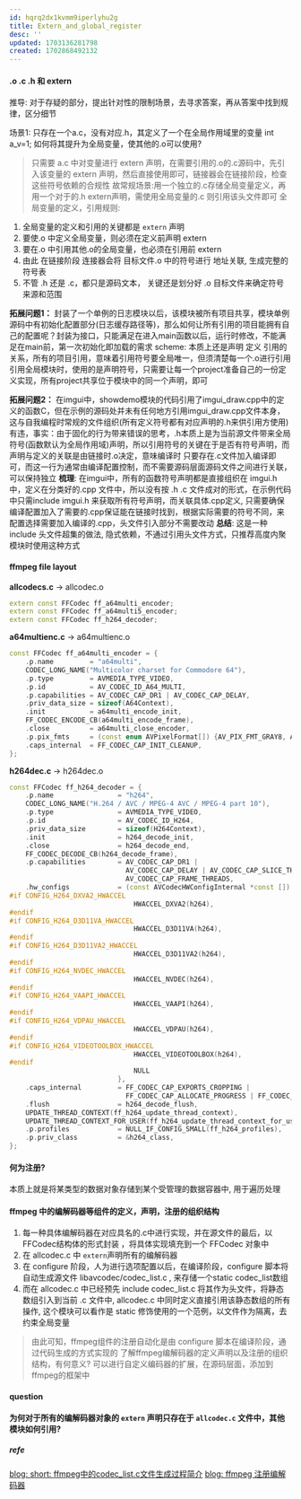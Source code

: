 ```yaml
---
id: hqrq2dx1kvmm9iperlyhu2g
title: Extern_and_global_register
desc: ''
updated: 1703136281798
created: 1702868492132
---
```

#### .o .c .h 和 extern
推导: 对于存疑的部分，提出针对性的限制场景，去寻求答案，再从答案中找到规律，区分细节

场景1: 只存在一个a.c，没有对应.h，其定义了一个在全局作用域里的变量 int a_v=1; 如何将其提升为全局变量，使其他的.o可以使用?
> 只需要 a.c 中对变量进行 extern 声明，在需要引用的.o的.c源码中，先引入该变量的 extern 声明，然后直接使用即可，链接器会在链接阶段，检查这些符号依赖的合规性
> 故常规场景:用一个独立的.c存储全局变量定义，再用一个对于的.h extern声明，需使用全局变量的.c 则引用该头文件即可
全局变量的定义，引用规则: 
1. 全局变量的定义和引用的关键都是 `extern` 声明
2. 要使.o 中定义全局变量，则必须在定义前声明 extern
3. 要在.o 中引用其他.o的全局变量，也必须在引用前 extern
4. 由此 在链接阶段 连接器会将 目标文件.o 中的符号进行 地址关联, 生成完整的符号表
5. 不管 .h 还是 .c，都只是源码文本， 关键还是划分好 .o 目标文件来确定符号来源和范围

**拓展问题1：**
封装了一个单例的日志模块以后，该模块被所有项目共享，模块单例源码中有初始化配置部分(日志缓存路径等)，那么如何让所有引用的项目能拥有自己的配置呢？封装为接口，只能满足在进入main函数以后，运行时修改，不能满足在main前，第一次初始化即加载的需求
scheme: 本质上还是声明 定义 引用的关系，所有的项目引用，意味着引用符号要全局唯一，但须清楚每一个.o进行引用引用全局模块时，使用的是声明符号，只需要让每一个project准备自己的一份定义实现，所有project共享位于模块中的同一个声明，即可

**拓展问题2：**
在imgui中，showdemo模块的代码引用了imgui_draw.cpp中的定义的函数C，但在示例的源码处并未有任何地方引用imgui_draw.cpp文件本身，这与自我编程时常规的文件组织(所有定义符号都有对应声明的.h来供引用方使用)有违，事实：由于固化的行为带来错误的思考，.h本质上是为当前源文件带来全局符号(函数默认为全局作用域)声明，所以引用符号的关键在于是否有符号声明，而声明与定义的关联是由链接时.o决定，意味编译时 只要存在.c文件加入编译即可，而这一行为通常由编译配置控制，而不需要源码层面源码文件之间进行关联，可以保持独立
**梳理**: 在imgui中，所有的函数符号声明都是直接组织在 imgui.h 中，定义在分类好的.cpp 文件中，所以没有按 .h .c 文件成对的形式，在示例代码中只需include imgui.h 来获取所有符号声明，而关联具体.cpp定义, 只需要确保编译配置加入了需要的.cpp保证能在链接时找到，根据实际需要的符号不同，来配置选择需要加入编译的.cpp，头文件引入部分不需要改动
**总结**: 这是一种 include 头文件超集的做法, 隐式依赖，不通过引用头文件方式，只推荐高度内聚模块时使用这种方式
#### ffmpeg file layout
**allcodecs.c** -> allcodec.o 
```c++
extern const FFCodec ff_a64multi_encoder;
extern const FFCodec ff_a64multi5_encoder;
extern const FFCodec ff_h264_decoder;
```
**a64multienc.c** -> a64multienc.o
```c++
const FFCodec ff_a64multi_encoder = {
    .p.name         = "a64multi",
    CODEC_LONG_NAME("Multicolor charset for Commodore 64"),
    .p.type         = AVMEDIA_TYPE_VIDEO,
    .p.id           = AV_CODEC_ID_A64_MULTI,
    .p.capabilities = AV_CODEC_CAP_DR1 | AV_CODEC_CAP_DELAY,
    .priv_data_size = sizeof(A64Context),
    .init           = a64multi_encode_init,
    FF_CODEC_ENCODE_CB(a64multi_encode_frame),
    .close          = a64multi_close_encoder,
    .p.pix_fmts     = (const enum AVPixelFormat[]) {AV_PIX_FMT_GRAY8, AV_PIX_FMT_NONE},
    .caps_internal  = FF_CODEC_CAP_INIT_CLEANUP,
};
```
**h264dec.c** -> h264dec.o
```c++
const FFCodec ff_h264_decoder = {
    .p.name                = "h264",
    CODEC_LONG_NAME("H.264 / AVC / MPEG-4 AVC / MPEG-4 part 10"),
    .p.type                = AVMEDIA_TYPE_VIDEO,
    .p.id                  = AV_CODEC_ID_H264,
    .priv_data_size        = sizeof(H264Context),
    .init                  = h264_decode_init,
    .close                 = h264_decode_end,
    FF_CODEC_DECODE_CB(h264_decode_frame),
    .p.capabilities        = AV_CODEC_CAP_DR1 |
                             AV_CODEC_CAP_DELAY | AV_CODEC_CAP_SLICE_THREADS |
                             AV_CODEC_CAP_FRAME_THREADS,
    .hw_configs            = (const AVCodecHWConfigInternal *const []) {
#if CONFIG_H264_DXVA2_HWACCEL
                               HWACCEL_DXVA2(h264),
#endif
#if CONFIG_H264_D3D11VA_HWACCEL
                               HWACCEL_D3D11VA(h264),
#endif
#if CONFIG_H264_D3D11VA2_HWACCEL
                               HWACCEL_D3D11VA2(h264),
#endif
#if CONFIG_H264_NVDEC_HWACCEL
                               HWACCEL_NVDEC(h264),
#endif
#if CONFIG_H264_VAAPI_HWACCEL
                               HWACCEL_VAAPI(h264),
#endif
#if CONFIG_H264_VDPAU_HWACCEL
                               HWACCEL_VDPAU(h264),
#endif
#if CONFIG_H264_VIDEOTOOLBOX_HWACCEL
                               HWACCEL_VIDEOTOOLBOX(h264),
#endif
                               NULL
                           },
    .caps_internal         = FF_CODEC_CAP_EXPORTS_CROPPING |
                             FF_CODEC_CAP_ALLOCATE_PROGRESS | FF_CODEC_CAP_INIT_CLEANUP,
    .flush                 = h264_decode_flush,
    UPDATE_THREAD_CONTEXT(ff_h264_update_thread_context),
    UPDATE_THREAD_CONTEXT_FOR_USER(ff_h264_update_thread_context_for_user),
    .p.profiles            = NULL_IF_CONFIG_SMALL(ff_h264_profiles),
    .p.priv_class          = &h264_class,
};
```


#### 何为注册?
本质上就是将某类型的数据对象存储到某个受管理的数据容器中, 用于遍历处理

#### ffmpeg 中的编解码器等组件的定义，声明，注册的组织结构
1. 每一种具体编解码器在对应具名的.c中进行实现，并在源文件的最后，以FFCodec结构体的形式封装 ，将具体实现填充到一个 FFCodec 对象中
2. 在 allcodec.c 中 `extern`声明所有的编解码器
3. 在 configure 阶段，人为进行选项配置以后，在编译阶段，configure 脚本将自动生成源文件 libavcodec/codec_list.c , 来存储一个static codec_list数组
4. 而在 allcodec.c 中已经预先 include codec_list.c 将其作为头文件，将静态数组引入到当前 .c 文件中, allcodec.c 中同时定义直接引用该静态数组的所有操作, 这个模块可以看作是 static 修饰使用的一个范例，以文件作为隔离，去约束全局变量
> 由此可知，ffmpeg组件的注册自动化是由 configure 脚本在编译阶段，通过代码生成的方式实现的
> 了解ffmpeg编解码器的定义声明以及注册的组织结构，有何意义? 
> 可以进行自定义编码器的扩展，在源码层面，添加到ffmpeg的框架中

#### question
**为何对于所有的编解码器对象的 `extern` 声明只存在于 `allcodec.c` 文件中，其他模块如何引用?**
##### refe
[blog: short: ffmpeg中的codec_list.c文件生成过程简介](https://21xrx.com/Articles/read_article/250624)
[blog: ffmpeg 注册编解码器](https://www.cnblogs.com/545235abc/p/16282572.html)
